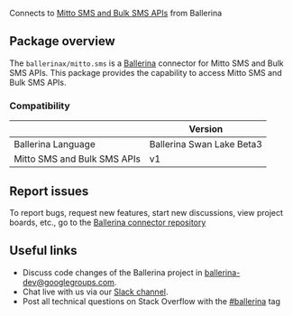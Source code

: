 Connects to [Mitto SMS and Bulk SMS APIs](https://docs.mitto.ch/sms-api-reference/) from Ballerina

## Package overview
The `ballerinax/mitto.sms` is a [Ballerina](https://ballerina.io/) connector for Mitto SMS and Bulk SMS APIs.
This package provides the capability to access Mitto SMS and Bulk SMS APIs.

### Compatibility
|                               | Version                         |
|-------------------------------|---------------------------------|
| Ballerina Language            | Ballerina Swan Lake Beta3       | 
| Mitto SMS and Bulk SMS APIs   | v1                              |

## Report issues
To report bugs, request new features, start new discussions, view project boards, etc., go to the [Ballerina connector repository](https://github.com/ballerina-platform/ballerinax-openapi-connectors)

## Useful links
- Discuss code changes of the Ballerina project in [ballerina-dev@googlegroups.com](mailto:ballerina-dev@googlegroups.com).
- Chat live with us via our [Slack channel](https://ballerina.io/community/slack/).
- Post all technical questions on Stack Overflow with the [#ballerina](https://stackoverflow.com/questions/tagged/ballerina) tag
